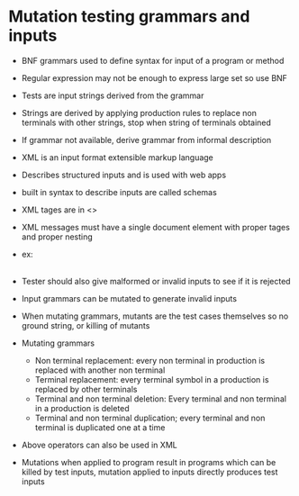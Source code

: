 # Mutation testing grammars and inputs  
* BNF grammars used to define syntax for input of a program or method  
* Regular expression may not be enough to express large set so use BNF  
* Tests are input strings derived from the grammar  
* Strings are derived by applying production rules to replace non terminals with other strings, stop when string of terminals obtained  
* If grammar not available, derive grammar from informal description  
* XML is an input format extensible markup language  
* Describes structured inputs and is used with web apps  
* built in syntax to describe inputs are called schemas  
* XML tages are in <>  
* XML messages must have a single document element with proper tages and proper nesting  
* ex: <book>  
        <title> hello </title>  
      </book>  
* Tester should also give malformed or invalid inputs to see if it is rejected  
* Input grammars can be mutated to generate invalid inputs  
* When mutating grammars, mutants are the test cases themselves so no ground string, or killing of mutants  
* Mutating grammars  
  * Non terminal replacement: every non terminal in production is replaced with another non terminal  
  * Terminal replacement: every terminal symbol in a production is replaced by other terminals  
  * Terminal and non terminal deletion: Every terminal and non terminal in a production is deleted  
  * Terminal and non terminal duplication; every terminal and non terminal is duplicated one at a time  
    
* Above operators can also be used in XML  
* Mutations when applied to program result in programs which can be killed by test inputs, mutation applied to inputs directly produces test inputs 
      
